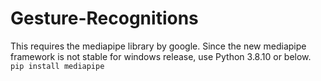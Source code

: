 # Gesture-Recognitions
This requires the mediapipe library by google.
Since the new mediapipe framework is not stable for windows release, use Python 3.8.10 or below.
```pip install mediapipe```

